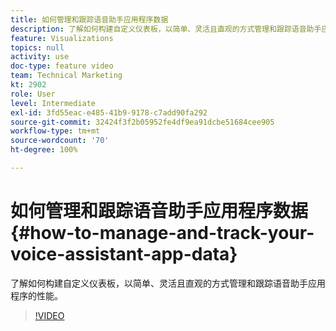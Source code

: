 ```yaml
---
title: 如何管理和跟踪语音助手应用程序数据
description: 了解如何构建自定义仪表板，以简单、灵活且直观的方式管理和跟踪语音助手应用程序的性能。
feature: Visualizations
topics: null
activity: use
doc-type: feature video
team: Technical Marketing
kt: 2902
role: User
level: Intermediate
exl-id: 3fd55eac-e485-41b9-9178-c7add90fa292
source-git-commit: 32424f3f2b05952fe4df9ea91dcbe51684cee905
workflow-type: tm+mt
source-wordcount: '70'
ht-degree: 100%

---
```


# 如何管理和跟踪语音助手应用程序数据 {#how-to-manage-and-track-your-voice-assistant-app-data}

了解如何构建自定义仪表板，以简单、灵活且直观的方式管理和跟踪语音助手应用程序的性能。

>[!VIDEO](https://video.tv.adobe.com/v/27224/?quality=9)
